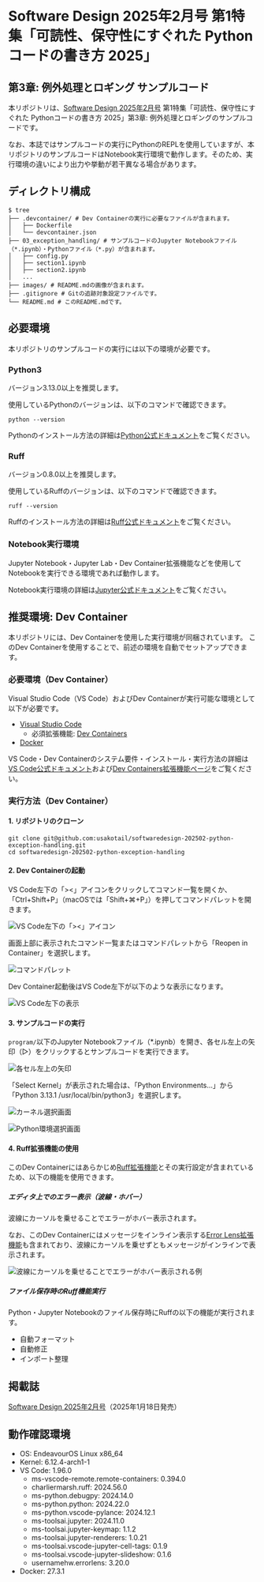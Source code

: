 # Software Design 2025年2月号 第1特集「可読性、保守性にすぐれた Pythonコードの書き方 2025」

## 第3章: 例外処理とロギング サンプルコード

本リポジトリは、[Software Design 2025年2月号](https://gihyo.jp/magazine/SD)
第1特集「可読性、保守性にすぐれた Pythonコードの書き方 2025」第3章: 例外処理とロギングのサンプルコードです。

なお、本誌ではサンプルコードの実行にPythonのREPLを使用していますが、本リポジトリのサンプルコードはNotebook実行環境で動作します。そのため、実行環境の違いにより出力や挙動が若干異なる場合があります。

## ディレクトリ構成

```console
$ tree
├── .devcontainer/ # Dev Containerの実行に必要なファイルが含まれます。
│   ├── Dockerfile
│   └── devcontainer.json
├── 03_exception_handling/ # サンプルコードのJupyter Notebookファイル（*.ipynb）・Pythonファイル（*.py）が含まれます。
│   ├── config.py
│   ├── section1.ipynb
│   ├── section2.ipynb
│   ...
├── images/ # README.mdの画像が含まれます。
├── .gitignore # Gitの追跡対象設定ファイルです。
└── README.md # このREADME.mdです。
```

## 必要環境

本リポジトリのサンプルコードの実行には以下の環境が必要です。

### Python3

バージョン3.13.0以上を推奨します。

使用しているPythonのバージョンは、以下のコマンドで確認できます。

```console
python --version
```

Pythonのインストール方法の詳細は[Python公式ドキュメント](https://wiki.python.org/moin/BeginnersGuide/Download)をご覧ください。

### Ruff

バージョン0.8.0以上を推奨します。

使用しているRuffのバージョンは、以下のコマンドで確認できます。

```console
ruff --version
```

Ruffのインストール方法の詳細は[Ruff公式ドキュメント](https://docs.astral.sh/ruff/installation/)をご覧ください。

### Notebook実行環境

Jupyter Notebook・Jupyter Lab・Dev Container拡張機能などを使用してNotebookを実行できる環境であれば動作します。

Notebook実行環境の詳細は[Jupyter公式ドキュメント](https://jupyter.org/install)をご覧ください。

## 推奨環境: Dev Container

本リポジトリには、Dev Containerを使用した実行環境が同梱されています。
このDev Containerを使用することで、前述の環境を自動でセットアップできます。

### 必要環境（Dev Container）

Visual Studio Code（VS Code）およびDev Containerが実行可能な環境として以下が必要です。

* [Visual Studio Code](https://code.visualstudio.com/)
  * 必須拡張機能: [Dev Containers](https://marketplace.visualstudio.com/items?itemName=ms-vscode-remote.remote-containers)
* [Docker](https://www.docker.com/ja-jp/)

VS Code・Dev Containerのシステム要件・インストール・実行方法の詳細は
[VS Code公式ドキュメント](https://code.visualstudio.com/docs/devcontainers/containers)および[Dev Containers拡張機能ページ](https://marketplace.visualstudio.com/items?itemName=ms-vscode-remote.remote-containers)をご覧ください。

### 実行方法（Dev Container）

#### 1. リポジトリのクローン

  ```console
  git clone git@github.com:usakotail/softwaredesign-202502-python-exception-handling.git
  cd softwaredesign-202502-python-exception-handling
  ```

#### 2. Dev Containerの起動

VS Code左下の「><」アイコンをクリックしてコマンド一覧を開くか、「Ctrl+Shift+P」（macOSでは「Shift+⌘+P」）を押してコマンドパレットを開きます。

![VS Code左下の「><」アイコン](images/remote_window_icon.png)

画面上部に表示されたコマンド一覧またはコマンドパレットから「Reopen in Container」を選択します。

![コマンドパレット](images/command_palette.png)

Dev Container起動後はVS Code左下が以下のような表示になります。

![VS Code左下の表示](images/container_status.png)

#### 3. サンプルコードの実行

`program/`以下のJupyter Notebookファイル（*.ipynb）を開き、各セル左上の矢印（▷）をクリックするとサンプルコードを実行できます。

![各セル左上の矢印](images/run_cell_icon.png)

「Select Kernel」が表示された場合は、「Python Environments...」から「Python 3.13.1 /usr/local/bin/python3」を選択します。

![カーネル選択画面](images/select_kernel.png)

![Python環境選択画面](images/select_python_environment.png)

#### 4. Ruff拡張機能の使用

このDev Containerにはあらかじめ[Ruff拡張機能](https://marketplace.visualstudio.com/items?itemName=charliermarsh.ruff)とその実行設定が含まれているため、以下の機能を使用できます。

##### エディタ上でのエラー表示（波線・ホバー）

波線にカーソルを乗せることでエラーがホバー表示されます。

なお、このDev Containerにはメッセージをインライン表示する[Error Lens拡張機能](https://marketplace.visualstudio.com/items?itemName=usernamehw.errorlens)も含まれており、波線にカーソルを乗せずともメッセージがインラインで表示されます。

![波線にカーソルを乗せることでエラーがホバー表示される例](images/ruff_error.png)

##### ファイル保存時のRuff機能実行

Python・Jupyter Notebookのファイル保存時にRuffの以下の機能が実行されます。

* 自動フォーマット
* 自動修正
* インポート整理

## 掲載誌

[Software Design 2025年2月号](https://gihyo.jp/magazine/SD/archive/2025/202502)（2025年1月18日発売）

## 動作確認環境

* OS: EndeavourOS Linux x86_64
* Kernel: 6.12.4-arch1-1
* VS Code: 1.96.0
  * ms-vscode-remote.remote-containers: 0.394.0
  * charliermarsh.ruff: 2024.56.0
  * ms-python.debugpy: 2024.14.0
  * ms-python.python: 2024.22.0
  * ms-python.vscode-pylance: 2024.12.1
  * ms-toolsai.jupyter: 2024.11.0
  * ms-toolsai.jupyter-keymap: 1.1.2
  * ms-toolsai.jupyter-renderers: 1.0.21
  * ms-toolsai.vscode-jupyter-cell-tags: 0.1.9
  * ms-toolsai.vscode-jupyter-slideshow: 0.1.6
  * usernamehw.errorlens: 3.20.0
* Docker: 27.3.1
